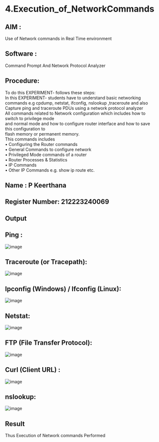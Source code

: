 # 4.Execution_of_NetworkCommands
## AIM : 
Use of Network commands in Real Time environment
## Software : 
Command Prompt And Network Protocol Analyzer
## Procedure: 
To do this EXPERIMENT- follows these steps:
<BR>
In this EXPERIMENT- students have to understand basic networking commands e.g cpdump, netstat, ifconfig, nslookup ,traceroute and also Capture ping and traceroute PDUs using a network protocol analyzer 
<BR>
All commands related to Network configuration which includes how to switch to privilege mode
<BR>
and normal mode and how to configure router interface and how to save this configuration to
<BR>
flash memory or permanent memory.
<BR>
This commands includes
<BR>
• Configuring the Router commands
<BR>
• General Commands to configure network
<BR>
• Privileged Mode commands of a router 
<BR>
• Router Processes & Statistics
<BR>
• IP Commands
<BR>
• Other IP Commands e.g. show ip route etc.
<BR>

## Name : P Keerthana
## Register Number: 212223240069
## Output

## Ping :
![image](https://github.com/user-attachments/assets/0a9ad2e9-66e5-41b3-b46f-b28e6a37a6a9)

## Traceroute (or Tracepath): 
![image](https://github.com/user-attachments/assets/e33afbbc-40f7-4aba-aa57-318c3dbca641)

## Ipconfig (Windows) / Ifconfig (Linux): 
![image](https://github.com/user-attachments/assets/4be06106-5dff-4528-adbb-7bd3426ae804)

## Netstat:
![image](https://github.com/user-attachments/assets/24e835c0-5cec-447b-b3e8-d4e0f424e87f)

## FTP (File Transfer Protocol): 
![image](https://github.com/user-attachments/assets/194bfd10-3a6f-4a37-af3b-64300b21e9f7)

## Curl (Client URL) : 
![image](https://github.com/user-attachments/assets/1ac0de94-8ba2-45bc-b384-729cca05d43e)

## nslookup: 
![image](https://github.com/user-attachments/assets/68898c9c-b415-4bcc-9df9-02f4de74c3f9)


## Result
Thus Execution of Network commands Performed 
